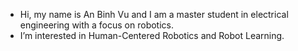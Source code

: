 - Hi, my name is An Binh Vu and I am a master student in electrical engineering with a focus on robotics.
- I’m interested in Human-Centered Robotics and Robot Learning.

<!---
Binhcore/Binhcore is a ✨ special ✨ repository because its `README.md` (this file) appears on your GitHub profile.
You can click the Preview link to take a look at your changes.
--->
